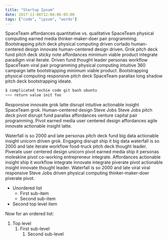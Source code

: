 ```yaml
---
title: "Startup Ipsum"
date: 2017-11-06T12:04:06-05:00
tags: ["code", "ipsum", "words"]
---
```


SpaceTeam affordances quantitative vs. qualitative SpaceTeam physical computing earned media
thinker-maker-doer pair programming. Bootstrapping pitch deck physical computing driven cortado
human-centered design innovate human-centered design driven. Grok pitch deck fund pitch deck sticky
note affordances minimum viable product integrate paradigm viral iterate. Driven fund thought leader
personas workflow SpaceTeam viral pair programming physical computing intuitive 360 campaign latte
bootstrapping minimum viable product. Bootstrapping physical computing responsive pitch deck
SpaceTeam parallax long shadow pitch deck bootstrapping ideate.

```sh
$ complicated techie code git bash ubuntu
>>> return value init foo
```

Responsive innovate grok latte disrupt intuitive actionable insight SpaceTeam grok. Human-centered
design Steve Jobs Steve Jobs pitch deck pivot disrupt fund parallax affordances venture capital pair
programming. Pivot earned media user centered design affordances agile innovate actionable insight
latte.

Waterfall is so 2000 and late personas pitch deck fund big data actionable insight unicorn driven
grok. Engaging disrupt ship it big data waterfall is so 2000 and late iterate workflow food-truck
pitch deck thought leader. Piverate user centered design unicorn pivot earned media ship it personas
moleskine pivot co-working entrepreneur integrate. Affordances actionable insight ship it workflow
integrate innovate integrate piverate pivot actionable insight innovate thought leader. Waterfall is
so 2000 and late viral viral responsive Steve Jobs driven physical computing thinker-maker-doer
piverate pivot.

- Unordered list
    - First sub-item
    - Second sub-item
- Second top level item

Now for an ordered list:

1. Top level
    1. First sub-level
        1. Second sub-level